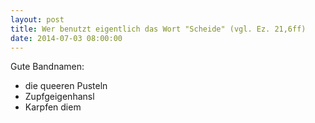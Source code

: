 ```yaml
---
layout: post
title: Wer benutzt eigentlich das Wort "Scheide" (vgl. Ez. 21,6ff)
date: 2014-07-03 08:00:00
---
```


Gute Bandnamen:<br>
* die queeren Pusteln<br>
* Zupfgeigenhansl<br>
* Karpfen diem
